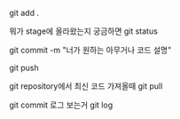 git add .

뭐가 stage에 올라왔는지 궁금하면 
    git status

git commit -m "너가 원하는 아무거나 코드 설명"

git push

git repository에서 최신 코드 가져올때
    git pull

git commit 로그 보는거
    git log